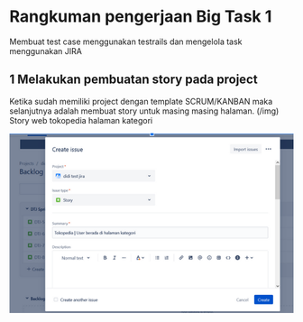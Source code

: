 # Rangkuman pengerjaan Big Task 1
Membuat test case menggunakan testrails dan mengelola task menggunakan JIRA

## 1 Melakukan pembuatan story pada project
Ketika sudah memiliki project dengan template SCRUM/KANBAN maka selanjutnya adalah membuat story untuk masing masing halaman. 
(/img)
Story web tokopedia halaman kategori

![Story](/big_task_1/images/1_story.PNG)

